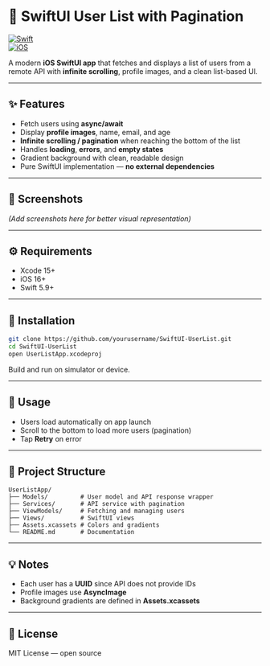 # 👥 SwiftUI User List with Pagination

[![Swift](https://img.shields.io/badge/Swift-5.9-orange.svg)](https://swift.org)  
[![iOS](https://img.shields.io/badge/iOS-16+-blue.svg)](https://developer.apple.com/ios/)

A modern **iOS SwiftUI app** that fetches and displays a list of users from a remote API with **infinite scrolling**, profile images, and a clean list-based UI.  

---

## ✨ Features

- Fetch users using **async/await**  
- Display **profile images**, name, email, and age  
- **Infinite scrolling / pagination** when reaching the bottom of the list  
- Handles **loading**, **errors**, and **empty states**  
- Gradient background with clean, readable design  
- Pure SwiftUI implementation — **no external dependencies**

---

## 📱 Screenshots

*(Add screenshots here for better visual representation)*

---

## ⚙️ Requirements

- Xcode 15+  
- iOS 16+  
- Swift 5.9+

---

## 🚀 Installation

```bash
git clone https://github.com/yourusername/SwiftUI-UserList.git
cd SwiftUI-UserList
open UserListApp.xcodeproj
```

Build and run on simulator or device.  

---

## 📝 Usage

- Users load automatically on app launch  
- Scroll to the bottom to load more users (pagination)  
- Tap **Retry** on error  

---

## 📂 Project Structure

```
UserListApp/
├── Models/         # User model and API response wrapper
├── Services/       # API service with pagination
├── ViewModels/     # Fetching and managing users
├── Views/          # SwiftUI views
├── Assets.xcassets # Colors and gradients
└── README.md       # Documentation
```

---

## 💡 Notes

- Each user has a **UUID** since API does not provide IDs  
- Profile images use **AsyncImage**  
- Background gradients are defined in **Assets.xcassets**  

---

## 📄 License

MIT License — open source
